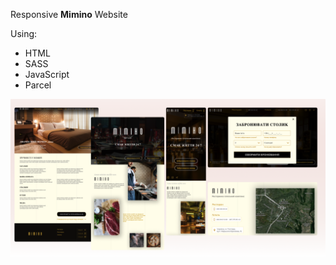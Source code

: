 Responsive **Mimino** Website

Using:

- HTML
- SASS
- JavaScript
- Parcel

![preview](./src/images/preview.png)
